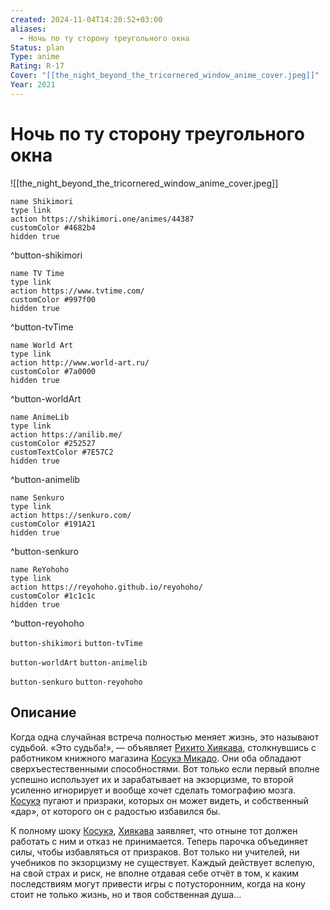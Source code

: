 ```yaml
---
created: 2024-11-04T14:20:52+03:00
aliases:
  - Ночь по ту сторону треугольного окна
Status: plan
Type: anime
Rating: R-17
Cover: "[[the_night_beyond_the_tricornered_window_anime_cover.jpeg]]"
Year: 2021
---
```


# Ночь по ту сторону треугольного окна

![[the_night_beyond_the_tricornered_window_anime_cover.jpeg]]

```button
name Shikimori
type link
action https://shikimori.one/animes/44387
customColor #4682b4
hidden true
```
^button-shikimori

```button
name TV Time
type link
action https://www.tvtime.com/
customColor #997f00
hidden true
```
^button-tvTime

```button
name World Art
type link
action http://www.world-art.ru/
customColor #7a0000
hidden true
```
^button-worldArt

```button
name AnimeLib
type link
action https://anilib.me/
customColor #252527
customTextColor #7E57C2
hidden true
```
^button-animelib

```button
name Senkuro
type link
action https://senkuro.com/
customColor #191A21
hidden true
```
^button-senkuro

```button
name ReYohoho
type link
action https://reyohoho.github.io/reyohoho/
customColor #1c1c1c
hidden true
```
^button-reyohoho

`button-shikimori` `button-tvTime`

`button-worldArt` `button-animelib`

`button-senkuro` `button-reyohoho`

## Описание

Когда одна случайная встреча полностью меняет жизнь, это называют судьбой. «Это судьба!», — объявляет [Рихито Хиякава](https://shikimori.one/characters/191047-rihito-hiyakawa), столкнувшись с работником книжного магазина [Косукэ Микадо](https://shikimori.one/characters/191046-kousuke-mikado). Они оба обладают сверхъестественными способностями. Вот только если первый вполне успешно использует их и зарабатывает на экзорцизме, то второй усиленно игнорирует и вообще хочет сделать томографию мозга. [Косукэ](https://shikimori.one/characters/191046-kousuke-mikado) пугают и призраки, которых он может видеть, и собственный «дар», от которого он с радостью избавился бы.

К полному шоку [Косукэ](https://shikimori.one/characters/191046-kousuke-mikado), [Хиякава](https://shikimori.one/characters/191047-rihito-hiyakawa) заявляет, что отныне тот должен работать с ним и отказ не принимается. Теперь парочка объединяет силы, чтобы избавляться от призраков. Вот только ни учителей, ни учебников по экзорцизму не существует. Каждый действует вслепую, на свой страх и риск, не вполне отдавая себе отчёт в том, к каким последствиям могут привести игры с потусторонним, когда на кону стоит не только жизнь, но и твоя собственная душа...
